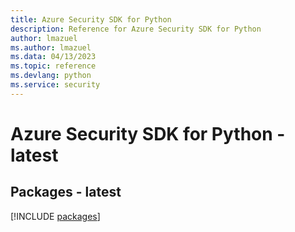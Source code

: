 ```yaml
---
title: Azure Security SDK for Python
description: Reference for Azure Security SDK for Python
author: lmazuel
ms.author: lmazuel
ms.data: 04/13/2023
ms.topic: reference
ms.devlang: python
ms.service: security
---
```

# Azure Security SDK for Python - latest
## Packages - latest
[!INCLUDE [packages](security-index.md)]